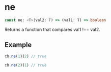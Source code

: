 # ne

```ts
const ne: <T>(val2: T) => (val1: T) => boolean
```

Returns a function that compares val1 !== val2.

## Example

```ts
cb.ne(1)(2) // true
```

```ts
cb.ne(2)(1) // true
```
